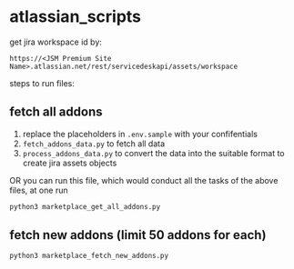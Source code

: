 # atlassian_scripts

get jira workspace id by:

```
https://<JSM Premium Site Name>.atlassian.net/rest/servicedeskapi/assets/workspace
```

steps to run files:

## fetch all addons
1. replace the placeholders in `.env.sample` with your confifentials
2. `fetch_addons_data.py` to fetch all data
3. `process_addons_data.py` to convert the data into the suitable format to create jira assets objects

OR you can run this file, which would conduct all the tasks of the above files, at one run 
```python
python3 marketplace_get_all_addons.py
```

## fetch new addons (limit 50 addons for each)
```python
python3 marketplace_fetch_new_addons.py
```